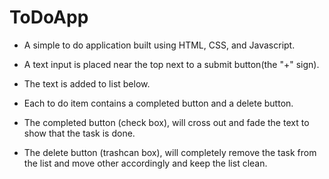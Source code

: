 # ToDoApp

- A simple to do application built using HTML, CSS, and Javascript.

- A text input is placed near the top next to a submit button(the "+" sign).

- The text is added to list below.

- Each to do item contains a completed button and a delete button.

- The completed button (check box), will cross out and fade the text to show that the task is done.

- The delete button (trashcan box), will completely remove the task from the list and move other accordingly and keep the list clean.
